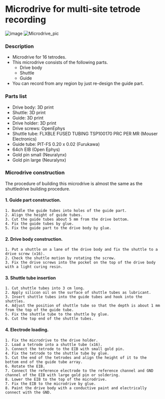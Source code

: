 # Microdrive for multi-site tetrode recording
![image](https://user-images.githubusercontent.com/61833067/185296408-5ef86b72-5ae4-4b2e-bd06-3c34904c7fc1.png)
![Microdrive_pic](https://user-images.githubusercontent.com/61833067/185843002-aa8664fb-a8b9-49ea-b93a-effaabf17d4e.png)

### Description
* Microdrive for 16 tetrodes.
* This microdrive consists of the following parts.
  * Drive body
  * Shuttle
  * Guide
* You can record from any region by just re-design the guide part.

 ### Parts list
  * Drive body: 3D print
  * Shuttle: 3D print
  * Guide: 3D print
  * Drive holder: 3D print
  * Drive screws: OpenEphys
  * Shuttle tube: FLXBLE FUSED TUBING TSP100170 PRC PER MR (Mouser Electronics)
  * Guide tube: PIT-FS 0.20 x 0.02 (Furukawa) 
  * 64ch EIB (Open Ephys)
  * Gold pin small (Neuralynx)
  * Gold pin large (Neuralynx)
 
### Microdrive construction
The procedure of building this microdrive is almost the same as the shuttledrive building procedure.
#### 1. Guide part construction.
    1. Bundle the guide tubes into holes of the guide part.
    2. Align the height of guide tubes.
    3. Cut the guide tubes about 5 mm from the drive bottom.
    4. Fix the guide tubes by glue.
    5. Fix the guide part to the drive body by glue.
#### 2. Drive body construction.
    1. Put a shuttle on a lane of the drive body and fix the shuttle to a drive screw (x16).
    2. Check the shuttle motion by rotating the screw.
    3. Fix the drive screws into the pocket on the top of the drive body with a light curing resin.
#### 3. Shuttle tube insertion
    1. Cut shuttle tubes into 3 cm long.
    2. Apply silicon oil on the surface of shuttle tubes as lubricant.
    3. Insert shuttle tubes into the guide tubes and hook into the shuttles.
    4. Adjust the position of shuttle tube so that the depth is about 1 mm from the top of the guide tube.
    5. Fix the shuttle tube to the shuttle by glue.
    6. Cut the top end of the shuttle tubes.
#### 4. Electrode loading.
    1. Fix the microdrive to the drive holder.
    2. Load a tetrode into a shuttle tube (x16).
    3. Connect the tetrode to the EIB with small gold pin.
    4. Fix the tetrode to the shuttle tube by glue.
    5. Cut the end of the tetrodes and align the height of it to the bottom end of the guide tube array.
    6. Rotate the EIB.
    7. Connect the reference electrode to the reference channel and GND channel of the EIB with large gold pin or soldering.
    8. Lower the EIB to the top of the microdrive.
    7. Fix the EIB to the microdrive by glue.  
    8. Paint the drive body with a conductive paint and electrically connect with the GND.
 

 


